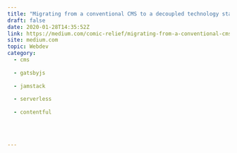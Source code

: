 ```yaml
---
title: "Migrating from a conventional CMS to a decoupled technology stack!"
draft: false
date: 2020-01-28T14:35:52Z
link: https://medium.com/comic-relief/migrating-from-a-conventional-cms-to-a-decoupled-technology-stack-6114cb97aaf5?source=rss------jamstack-5&utm_medium=RSS&utm_source=hune
site: medium.com
topic: Webdev
category:
  - cms
  
  - gatsbyjs
  
  - jamstack
  
  - serverless
  
  - contentful
  
   
  

---
```

